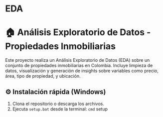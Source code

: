 # EDA

# 🏠 Análisis Exploratorio de Datos - Propiedades Inmobiliarias

Este proyecto realiza un Análisis Exploratorio de Datos (EDA) sobre un conjunto de propiedades inmobiliarias en Colombia. Incluye limpieza de datos, visualización y generación de insights sobre variables como precio, área, tipo de propiedad, y ubicación.

## ⚙️ Instalación rápida (Windows)

1. Clona el repositorio o descarga los archivos.
2. Ejecuta `setup.bat` desde la terminal:
   ```cmd```
   setup